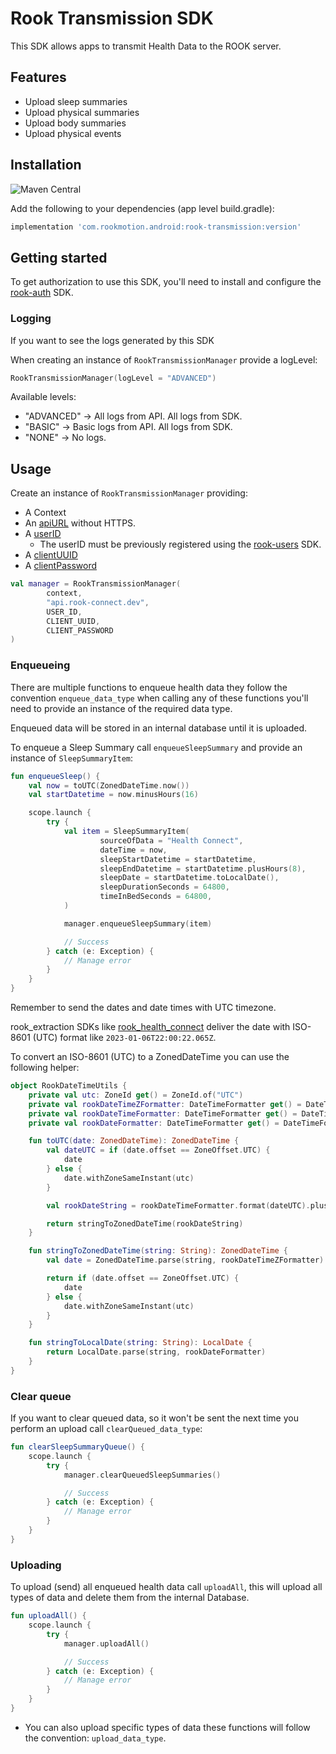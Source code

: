 # Rook Transmission SDK

This SDK allows apps to transmit Health Data to the ROOK server.

## Features

* Upload sleep summaries
* Upload physical summaries
* Upload body summaries
* Upload physical events

## Installation

![Maven Central](https://img.shields.io/maven-central/v/com.rookmotion.android/rook-transmission?color=%23F44336)

Add the following to your dependencies (app level build.gradle):

```groovy
implementation 'com.rookmotion.android:rook-transmission:version'
```

## Getting started

To get authorization to use this SDK, you'll need to install and configure
the [rook-auth](https://mvnrepository.com/artifact/com.rookmotion.android/rook-auth) SDK.

### Logging

If you want to see the logs generated by this SDK

When creating an instance of `RookTransmissionManager` provide a logLevel:

```kotlin
RookTransmissionManager(logLevel = "ADVANCED")
```

Available levels:

* "ADVANCED" -> All logs from API. All logs from SDK.
* "BASIC" -> Basic logs from API. All logs from SDK.
* "NONE" -> No logs.

## Usage

Create an instance of `RookTransmissionManager` providing:

* A Context
* An [apiURL](https://docs.tryrook.io/docs/Definitions#api_url) without HTTPS.
* A [userID](https://docs.tryrook.io/docs/Definitions#user_id)
    * The userID must be previously registered
      using the [rook-users](https://mvnrepository.com/artifact/com.rookmotion.android/rook-users) SDK.
* A [clientUUID](https://docs.tryrook.io/docs/Definitions#client_uuid)
* A [clientPassword](https://docsbeta.tryrook.io/docs/Definitions#client_password)

```kotlin
val manager = RookTransmissionManager(
        context,
        "api.rook-connect.dev",
        USER_ID,
        CLIENT_UUID,
        CLIENT_PASSWORD
)
```

### Enqueueing

There are multiple functions to enqueue health data they follow the convention `enqueue_data_type` when calling any of
these functions you'll need to provide an instance of the required data type.

Enqueued data will be stored in an internal database until it is uploaded.

To enqueue a Sleep Summary call `enqueueSleepSummary` and provide an instance of `SleepSummaryItem`:

```kotlin
fun enqueueSleep() {
    val now = toUTC(ZonedDateTime.now())
    val startDatetime = now.minusHours(16)

    scope.launch {
        try {
            val item = SleepSummaryItem(
                    sourceOfData = "Health Connect",
                    dateTime = now,
                    sleepStartDatetime = startDatetime,
                    sleepEndDatetime = startDatetime.plusHours(8),
                    sleepDate = startDatetime.toLocalDate(),
                    sleepDurationSeconds = 64800,
                    timeInBedSeconds = 64800,
            )

            manager.enqueueSleepSummary(item)

            // Success
        } catch (e: Exception) {
            // Manage error
        }
    }
}
```

Remember to send the dates and date times with UTC timezone.

rook_extraction SDKs
like [rook_health_connect](https://mvnrepository.com/artifact/com.rookmotion.android/rook-health-connect)
deliver the date with ISO-8601 (UTC) format like `2023-01-06T22:00:22.065Z`.

To convert an ISO-8601 (UTC) to a ZonedDateTime you can use the following helper:

```kotlin
object RookDateTimeUtils {
    private val utc: ZoneId get() = ZoneId.of("UTC")
    private val rookDateTimeZFormatter: DateTimeFormatter get() = DateTimeFormatter.ofPattern("yyyy-MM-dd'T'HH:mm:ss.SSSz")
    private val rookDateTimeFormatter: DateTimeFormatter get() = DateTimeFormatter.ofPattern("yyyy-MM-dd'T'HH:mm:ss.SSS")
    private val rookDateFormatter: DateTimeFormatter get() = DateTimeFormatter.ISO_LOCAL_DATE

    fun toUTC(date: ZonedDateTime): ZonedDateTime {
        val dateUTC = if (date.offset == ZoneOffset.UTC) {
            date
        } else {
            date.withZoneSameInstant(utc)
        }

        val rookDateString = rookDateTimeFormatter.format(dateUTC).plus("Z")

        return stringToZonedDateTime(rookDateString)
    }

    fun stringToZonedDateTime(string: String): ZonedDateTime {
        val date = ZonedDateTime.parse(string, rookDateTimeZFormatter)

        return if (date.offset == ZoneOffset.UTC) {
            date
        } else {
            date.withZoneSameInstant(utc)
        }
    }

    fun stringToLocalDate(string: String): LocalDate {
        return LocalDate.parse(string, rookDateFormatter)
    }
}
```

### Clear queue

If you want to clear queued data, so it won't be sent the next time you perform an upload call `clearQueued_data_type`:

```kotlin
fun clearSleepSummaryQueue() {
    scope.launch {
        try {
            manager.clearQueuedSleepSummaries()

            // Success
        } catch (e: Exception) {
            // Manage error
        }
    }
}
```

### Uploading

To upload (send) all enqueued health data call `uploadAll`, this will upload all types of data and
delete
them from the internal Database.

```kotlin
fun uploadAll() {
    scope.launch {
        try {
            manager.uploadAll()

            // Success
        } catch (e: Exception) {
            // Manage error
        }
    }
}
```

* You can also upload specific types of data these functions will follow the convention:
  `upload_data_type`.

